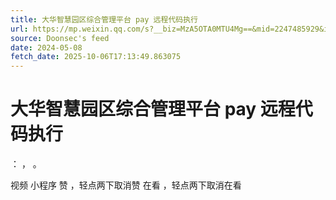 ```yaml
---
title: 大华智慧园区综合管理平台 pay 远程代码执行
url: https://mp.weixin.qq.com/s?__biz=MzA5OTA0MTU4Mg==&mid=2247485929&idx=1&sn=25af8b8d5cebd5561c79eaba1cbdefe4
source: Doonsec's feed
date: 2024-05-08
fetch_date: 2025-10-06T17:13:49.863075
---
```


# 大华智慧园区综合管理平台 pay 远程代码执行

：
，
。

视频
小程序
赞
，轻点两下取消赞
在看
，轻点两下取消在看